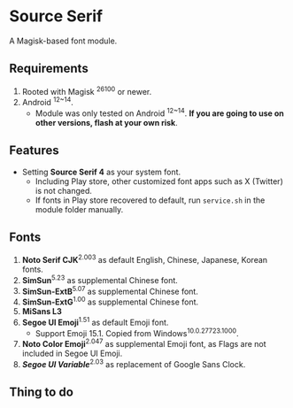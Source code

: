 # Source Serif
A Magisk-based font module.
## Requirements
1. Rooted with Magisk <sup>26100</sup> or newer.
2. Android <sup>12~14</sup>.
    * Module was only tested on Android <sup>12~14</sup>. **If you are going to use on other versions, flash at your own risk**.
## Features
* Setting **Source Serif 4** as your system font.
    * Including Play store, other customized font apps such as X (Twitter) is not changed.
    * If fonts in Play store recovered to default, run `service.sh` in the module folder manually.
## Fonts
1. **Noto Serif CJK**<sup>2.003</sup> as default English, Chinese, Japanese, Korean fonts.
2. **SimSun**<sup>5.23</sup> as supplemental Chinese font.
3. **SimSun-ExtB**<sup>5.07</sup> as supplemental Chinese font.
4. **SimSun-ExtG**<sup>1.00</sup> as supplemental Chinese font.
5. **MiSans L3**
6. **Segoe UI Emoji**<sup>1.51</sup> as default Emoji font.
   * Support Emoji 15.1. Copied from Windows<sup>10.0.27723.1000</sup>.
7. **Noto Color Emoji**<sup>2.047</sup> as supplemental  Emoji font, as Flags are not included in Segoe UI Emoji.
8. *__Segoe UI Variable__*<sup>2.03</sup> as replacement of Google Sans Clock.
## Thing to do
